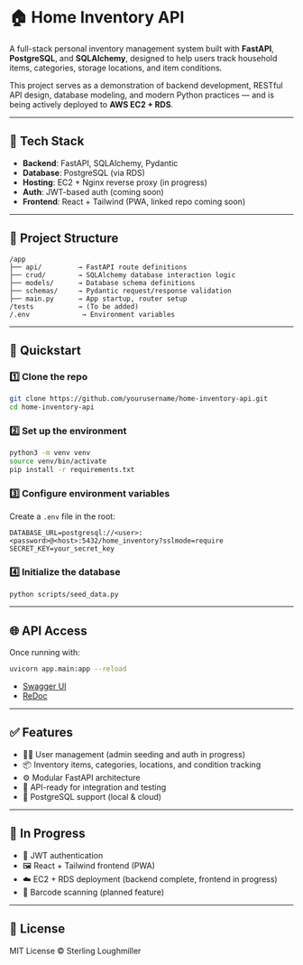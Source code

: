 # 🏠 Home Inventory API

A full-stack personal inventory management system built with **FastAPI**, **PostgreSQL**, and **SQLAlchemy**, designed to help users track household items, categories, storage locations, and item conditions.

This project serves as a demonstration of backend development, RESTful API design, database modeling, and modern Python practices — and is being actively deployed to **AWS EC2 + RDS**.

---

## 🔧 Tech Stack

- **Backend**: FastAPI, SQLAlchemy, Pydantic
- **Database**: PostgreSQL (via RDS)
- **Hosting**: EC2 + Nginx reverse proxy (in progress)
- **Auth**: JWT-based auth (coming soon)
- **Frontend**: React + Tailwind (PWA, linked repo coming soon)

---

## 📁 Project Structure

```
/app
├── api/         → FastAPI route definitions
├── crud/        → SQLAlchemy database interaction logic
├── models/      → Database schema definitions
├── schemas/     → Pydantic request/response validation
├── main.py      → App startup, router setup
/tests           → (To be added)
/.env             → Environment variables
```

---

## 🚀 Quickstart

### 1️⃣ Clone the repo

```bash
git clone https://github.com/yourusername/home-inventory-api.git
cd home-inventory-api
```

### 2️⃣ Set up the environment

```bash
python3 -m venv venv
source venv/bin/activate
pip install -r requirements.txt
```

### 3️⃣ Configure environment variables

Create a `.env` file in the root:

```env
DATABASE_URL=postgresql://<user>:<password>@<host>:5432/home_inventory?sslmode=require
SECRET_KEY=your_secret_key
```

### 4️⃣ Initialize the database

```bash
python scripts/seed_data.py
```

---

## 🌐 API Access

Once running with:

```bash
uvicorn app.main:app --reload
```

- [Swagger UI](http://localhost:8000/docs)
- [ReDoc](http://localhost:8000/redoc)

---

## ✅ Features

- 🧑‍💼 User management (admin seeding and auth in progress)
- 📦 Inventory items, categories, locations, and condition tracking
- ⚙️ Modular FastAPI architecture
- 🧪 API-ready for integration and testing
- 🐘 PostgreSQL support (local & cloud)

---

## 🚧 In Progress

- 🔐 JWT authentication
- 🖼️ React + Tailwind frontend (PWA)
- ☁️ EC2 + RDS deployment (backend complete, frontend in progress)
- 📸 Barcode scanning (planned feature)

---

## 📜 License

MIT License © Sterling Loughmiller